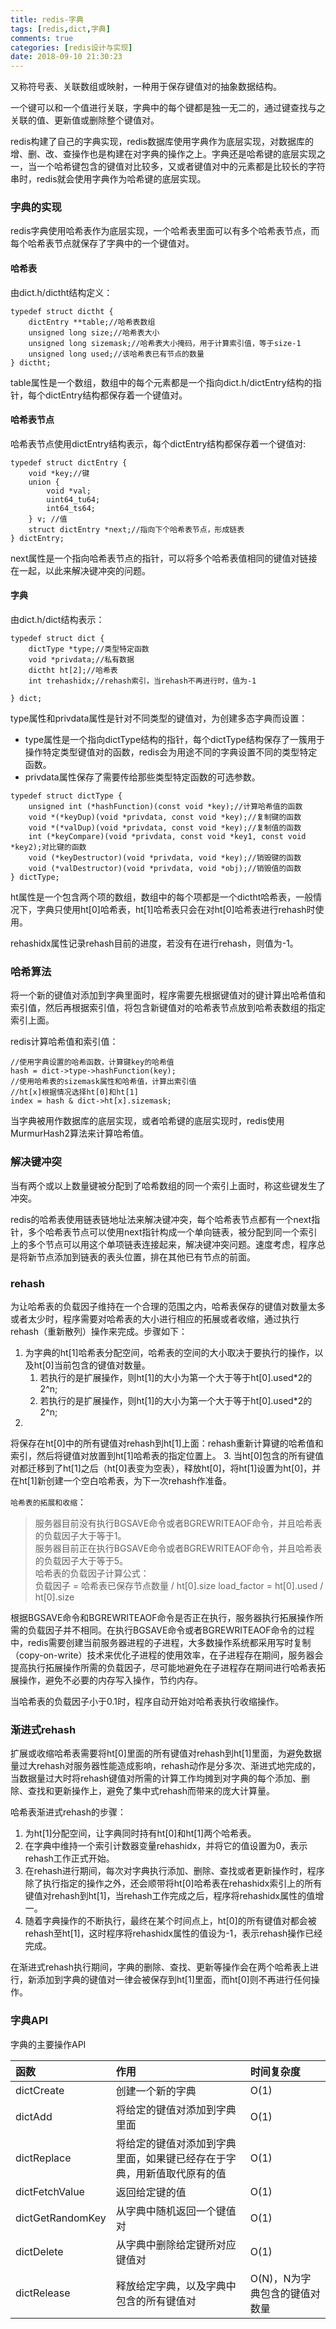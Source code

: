 ```yaml
---
title: redis-字典
tags: [redis,dict,字典]
comments: true
categories: [redis设计与实现]
date: 2018-09-10 21:30:23
---
```


又称符号表、关联数组或映射，一种用于保存键值对的抽象数据结构。

一个键可以和一个值进行关联，字典中的每个键都是独一无二的，通过键查找与之关联的值、更新值或删除整个键值对。

redis构建了自己的字典实现，redis数据库使用字典作为底层实现，对数据库的增、删、改、查操作也是构建在对字典的操作之上。字典还是哈希键的底层实现之一，当一个哈希键包含的键值对比较多，又或者键值对中的元素都是比较长的字符串时，redis就会使用字典作为哈希键的底层实现。

### 字典的实现
redis字典使用哈希表作为底层实现，一个哈希表里面可以有多个哈希表节点，而每个哈希表节点就保存了字典中的一个键值对。

#### 哈希表
由dict.h/dictht结构定义：

```
typedef struct dictht {
	dictEntry **table;//哈希表数组
	unsigned long size;//哈希表大小
	unsigned long sizemask;//哈希表大小掩码，用于计算索引值，等于size-1
	unsigned long used;//该哈希表已有节点的数量
} dictht;
```
table属性是一个数组，数组中的每个元素都是一个指向dict.h/dictEntry结构的指针，每个dictEntry结构都保存着一个键值对。

#### 哈希表节点
哈希表节点使用dictEntry结构表示，每个dictEntry结构都保存着一个键值对:

```
typedef struct dictEntry {
	void *key;//键
	union {
		void *val;
		uint64_tu64;
		int64_ts64;
	} v; //值
	struct dictEntry *next;//指向下个哈希表节点，形成链表
} dictEntry;
```
next属性是一个指向哈希表节点的指针，可以将多个哈希表值相同的键值对链接在一起，以此来解决键冲突的问题。

#### 字典
由dict.h/dict结构表示：

```
typedef struct dict {
	dictType *type;//类型特定函数
	void *privdata;//私有数据
	dictht ht[2];//哈希表
	int trehashidx;//rehash索引，当rehash不再进行时，值为-1  
	
} dict;
```
type属性和privdata属性是针对不同类型的键值对，为创建多态字典而设置：

* type属性是一个指向dictType结构的指针，每个dictType结构保存了一簇用于操作特定类型键值对的函数，redis会为用途不同的字典设置不同的类型特定函数。
* privdata属性保存了需要传给那些类型特定函数的可选参数。

```
typedef struct dictType {
	unsigned int (*hashFunction)(const void *key);//计算哈希值的函数
	void *(*keyDup)(void *privdata, const void *key);//复制键的函数
	void *(*valDup)(void *privdata, const void *key);//复制值的函数
	int (*keyCompare)(void *privdata, const void *key1, const void *key2);对比键的函数
	void (*keyDestructor)(void *privdata, void *key);//销毁键的函数
	void (*valDestructor)(void *privdata, void *obj);//销毁值的函数
} dictType;
```
ht属性是一个包含两个项的数组，数组中的每个项都是一个dictht哈希表，一般情况下，字典只使用ht[0]哈希表，ht[1]哈希表只会在对ht[0]哈希表进行rehash时使用。

rehashidx属性记录rehash目前的进度，若没有在进行rehash，则值为-1。

### 哈希算法
将一个新的键值对添加到字典里面时，程序需要先根据键值对的键计算出哈希值和索引值，然后再根据索引值，将包含新键值对的哈希表节点放到哈希表数组的指定索引上面。

redis计算哈希值和索引值：

```
//使用字典设置的哈希函数，计算键key的哈希值
hash = dict->type->hashFunction(key);
//使用哈希表的sizemask属性和哈希值，计算出索引值
//ht[x]根据情况选择ht[0]和ht[1]
index = hash & dict->ht[x].sizemask;
```
当字典被用作数据库的底层实现，或者哈希键的底层实现时，redis使用MurmurHash2算法来计算哈希值。

### 解决键冲突
当有两个或以上数量键被分配到了哈希数组的同一个索引上面时，称这些键发生了冲突。

redis的哈希表使用链表链地址法来解决键冲突，每个哈希表节点都有一个next指针，多个哈希表节点可以使用next指针构成一个单向链表，被分配到同一个索引上的多个节点可以用这个单项链表连接起来，解决键冲突问题。速度考虑，程序总是将新节点添加到链表的表头位置，排在其他已有节点的前面。

### rehash
为让哈希表的负载因子维持在一个合理的范围之内，哈希表保存的键值对数量太多或者太少时，程序需要对哈希表的大小进行相应的拓展或者收缩，通过执行rehash（重新散列）操作来完成。步骤如下：

1. 为字典的ht[1]哈希表分配空间，哈希表的空间的大小取决于要执行的操作，以及ht[0]当前包含的键值对数量。
	1. 	若执行的是扩展操作，则ht[1]的大小为第一个大于等于ht[0].used*2的2^n;
	2. 若执行的是扩展操作，则ht[1]的大小为第一个大于等于ht[0].used*2的2^n;
2. 
将保存在ht[0]中的所有键值对rehash到ht[1]上面：rehash重新计算键的哈希值和索引，然后将键值对放置到ht[1]哈希表的指定位置上。
3. 当ht[0]包含的所有键值对都迁移到了ht[1]之后（ht[0]表变为空表），释放ht[0]，将ht[1]设置为ht[0]，并在ht[1]新创建一个空白哈希表，为下一次rehash作准备。

`哈希表的拓展和收缩`：

>服务器目前没有执行BGSAVE命令或者BGREWRITEAOF命令，并且哈希表的负载因子大于等于1。  
服务器目前正在执行BGSAVE命令或者BGREWRITEAOF命令，并且哈希表的负载因子大于等于5。  
>哈希表的负载因子计算公式：  
 负载因子 = 哈希表已保存节点数量 / ht[0].size
 load_factor = ht[0].used / ht[0].size

根据BGSAVE命令和BGREWRITEAOF命令是否正在执行，服务器执行拓展操作所需的负载因子并不相同。在执行BGSAVE命令或者BGREWRITEAOF命令的过程中，redis需要创建当前服务器进程的子进程，大多数操作系统都采用写时复制（copy-on-write）技术来优化子进程的使用效率，在子进程存在期间，服务器会提高执行拓展操作所需的负载因子，尽可能地避免在子进程存在期间进行哈希表拓展操作，避免不必要的内存写入操作，节约内存。

当哈希表的负载因子小于0.1时，程序自动开始对哈希表执行收缩操作。

### 渐进式rehash
扩展或收缩哈希表需要将ht[0]里面的所有键值对rehash到ht[1]里面，为避免数据量过大rehash对服务器性能造成影响，rehash动作是分多次、渐进式地完成的，当数据量过大时将rehash键值对所需的计算工作均摊到对字典的每个添加、删除、查找和更新操作上，避免了集中式rehash而带来的庞大计算量。

哈希表渐进式rehash的步骤：

1. 为ht[1]分配空间，让字典同时持有ht[0]和ht[1]两个哈希表。
2. 在字典中维持一个索引计数器变量rehashidx，并将它的值设置为0，表示rehash工作正式开始。
3. 在rehash进行期间，每次对字典执行添加、删除、查找或者更新操作时，程序除了执行指定的操作之外，还会顺带将ht[0]哈希表在rehashidx索引上的所有键值对rehash到ht[1]，当rehash工作完成之后，程序将rehashidx属性的值增一。
4. 随着字典操作的不断执行，最终在某个时间点上，ht[0]的所有键值对都会被rehash至ht[1]，这时程序将rehashidx属性的值设为-1，表示rehash操作已经完成。

在渐进式rehash执行期间，字典的删除、查找、更新等操作会在两个哈希表上进行，新添加到字典的键值对一律会被保存到ht[1]里面，而ht[0]则不再进行任何操作。

### 字典API
字典的主要操作API

函数 | 作用 | 时间复杂度
:- | :- | :-
dictCreate | 创建一个新的字典 | O(1)
dictAdd | 将给定的键值对添加到字典里面 | O(1)
dictReplace | 将给定的键值对添加到字典里面，如果键已经存在于字典，用新值取代原有的值 | O(1)
dictFetchValue | 返回给定键的值 | O(1)
dictGetRandomKey | 从字典中随机返回一个键值对 | O(1)
dictDelete | 从字典中删除给定键所对应键值对 | O(1)
dictRelease | 释放给定字典，以及字典中包含的所有键值对 | O(N)，N为字典包含的键值对数量
